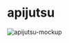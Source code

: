 # apijutsu
![apijutsu-mockup](https://user-images.githubusercontent.com/52425820/226907260-a6c51aa2-3f9f-49c6-8ccd-b63296e444ce.jpeg)
